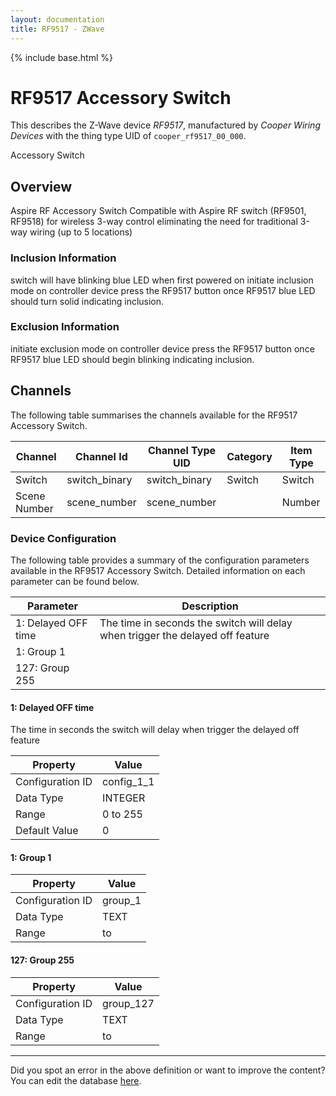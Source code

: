 ```yaml
---
layout: documentation
title: RF9517 - ZWave
---
```


{% include base.html %}

# RF9517 Accessory Switch

This describes the Z-Wave device *RF9517*, manufactured by *Cooper Wiring Devices* with the thing type UID of ```cooper_rf9517_00_000```. 

Accessory Switch  


## Overview 

Aspire RF Accessory Switch Compatible with Aspire RF switch (RF9501, RF9518) for wireless 3-way control eliminating the need for traditional 3-way wiring (up to 5 locations)

  


### Inclusion Information 

switch will have blinking blue LED when first powered on initiate inclusion mode on controller device press the RF9517 button once RF9517 blue LED should turn solid indicating inclusion.

  


### Exclusion Information 

initiate exclusion mode on controller device press the RF9517 button once RF9517 blue LED should begin blinking indicating inclusion.


## Channels
The following table summarises the channels available for the RF9517 Accessory Switch.

| Channel | Channel Id | Channel Type UID | Category | Item Type |
|---------|------------|------------------|----------|-----------|
| Switch | switch_binary | switch_binary | Switch | Switch |
| Scene Number | scene_number | scene_number |  | Number |


### Device Configuration
The following table provides a summary of the configuration parameters available in the RF9517 Accessory Switch.
Detailed information on each parameter can be found below.

| Parameter   | Description |
|-------------|-------------|
| 1: Delayed OFF time | The time in seconds the switch will delay when trigger the delayed off feature |
| 1: Group 1 |  |
| 127: Group 255 |  |


#### 1: Delayed OFF time

The time in seconds the switch will delay when trigger the delayed off feature


| Property         | Value    |
|------------------|----------|
| Configuration ID | config_1_1 |
| Data Type        | INTEGER |
| Range | 0 to 255 |
| Default Value | 0 |


#### 1: Group 1


| Property         | Value    |
|------------------|----------|
| Configuration ID | group_1 |
| Data Type        | TEXT |
| Range |  to  |


#### 127: Group 255


| Property         | Value    |
|------------------|----------|
| Configuration ID | group_127 |
| Data Type        | TEXT |
| Range |  to  |


---

Did you spot an error in the above definition or want to improve the content?
You can edit the database [here](http://www.cd-jackson.com/index.php/zwave/zwave-device-database/zwave-device-list/devicesummary/317).

